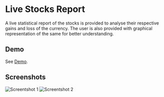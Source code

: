 # Live Stocks Report

A live statistical report of the stocks is provided to analyse their respective gains and loss of the currency. The user is also provided with graphical representation of the same for better understanding.

## Demo

See [Demo](https://nitin-daddikar.github.io/Live-Stock/).

## Screenshots
![Screentshot 1](https://i.ibb.co/xLKDhgV/SC1.png) ![Screentshot 2](https://i.ibb.co/hsFxmYT/SC2.png)